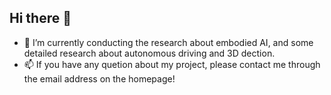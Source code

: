 ## Hi there 👋
- 🔭 I’m currently conducting the research about embodied AI, and some detailed research about autonomous driving and 3D dection.
- 📫 If you have any quetion about my project, please contact me through the email address on the homepage!

